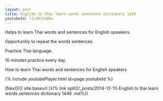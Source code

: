 ```yaml
---
layout: post
title: English to Thai learn words sentences dictionary 1103 
youtubeId: llLVBt2vQEo
---
```

 
 
Helps to learn Thai words and sentences for English speakers.

Opportunitiy to repeat the words sentences. 

Practice Thai language. 
 
10 minutes practice every day. 
 
How to learn Thai words and sentences for English speakers 
 
{% include youtubePlayer.html id=page.youtubeId %}
 
 
[Next]({{ site.baseurl }}{% link  split2/_posts/2014-12-13-English to thai learn words sentences dictionary 1446 .md%})
 
